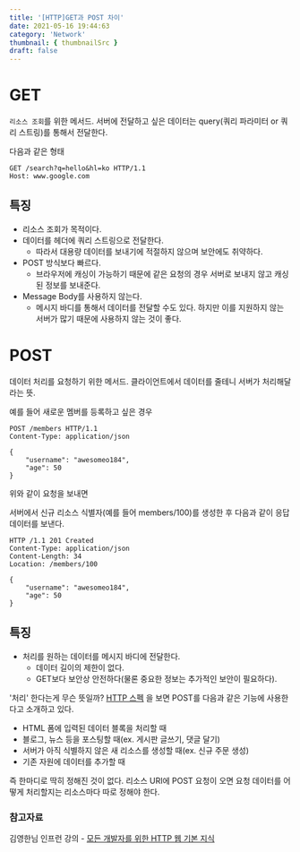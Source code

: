 ```yaml
---
title: '[HTTP]GET과 POST 차이'
date: 2021-05-16 19:44:63
category: 'Network'
thumbnail: { thumbnailSrc }
draft: false
---
```


# GET

`리소스 조회`를 위한 메서드. 서버에 전달하고 싶은 데이터는 query(쿼리 파라미터 or 쿼리 스트링)를 통해서 전달한다.

다음과 같은 형태
```HTTP
GET /search?q=hello&hl=ko HTTP/1.1
Host: www.google.com
```

## 특징

* 리소스 조회가 목적이다.
* 데이터를 헤더에 쿼리 스트링으로 전달한다.
    * 따라서 대용량 데이터를 보내기에 적절하지 않으며 보안에도 취약하다. 
* POST 방식보다 빠르다.
    * 브라우저에 캐싱이 가능하기 때문에 같은 요청의 경우 서버로 보내지 않고 캐싱된 정보를 보내준다.
* Message Body를 사용하지 않는다.
    * 메시지 바디를 통해서 데이터를 전달할 수도 있다. 하지만 이를 지원하지 않는 서버가 많기 때문에 사용하지 않는 것이 좋다.
    

# POST

데이터 처리를 요청하기 위한 메서드. 클라이언트에서 데이터를 줄테니 서버가 처리해달라는 뜻.

예를 들어 새로운 멤버를 등록하고 싶은 경우

```HTTP
POST /members HTTP/1.1
Content-Type: application/json

{
    "username": "awesomeo184",
    "age": 50
}
```
위와 같이 요청을 보내면

서버에서 신규 리소스 식별자(예를 들어 members/100)를 생성한 후 다음과 같이 응답 데이터를 보낸다.

```HTTP
HTTP /1.1 201 Created
Content-Type: application/json
Content-Length: 34
Location: /members/100

{
    "username": "awesomeo184",
    "age": 50
}
```

## 특징
* 처리를 원하는 데이터를 메시지 바디에 전달한다.
    * 데이터 길이의 제한이 없다.
    * GET보다 보안상 안전하다(물론 중요한 정보는 추가적인 보안이 필요하다).

'처리' 한다는게 무슨 뜻일까? [HTTP 스펙](https://datatracker.ietf.org/doc/html/rfc7231#section-4.3.3) 을 보면 POST를 다음과 같은 기능에 사용한다고 소개하고 있다.

* HTML 폼에 입력된 데이터 블록을 처리할 때
* 블로그, 뉴스 등을 포스팅할 때(ex. 게시판 글쓰기, 댓글 달기)
* 서버가 아직 식별하지 않은 새 리소스를 생성할 때(ex. 신규 주문 생성)
* 기존 자원에 데이터를 추가할 때

즉 한마디로 딱히 정해진 것이 없다. 리소스 URI에 POST 요청이 오면 요청 데이터를 어떻게 처리할지는 리소스마다 따로 정해야 한다.


### 참고자료

김영한님 인프런 강의 - [모든 개발자를 위한 HTTP 웹 기본 지식](https://www.inflearn.com/course/http-%EC%9B%B9-%EB%84%A4%ED%8A%B8%EC%9B%8C%ED%81%AC/dashboard)